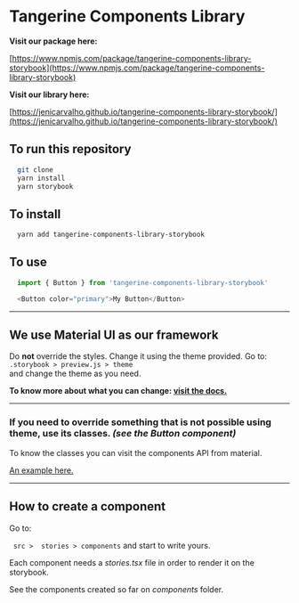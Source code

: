 # Tangerine Components Library

**Visit our package here:**

[https://www.npmjs.com/package/tangerine-components-library-storybook](https://www.npmjs.com/package/tangerine-components-library-storybook)

**Visit our library here:**

[https://jenicarvalho.github.io/tangerine-components-library-storybook/](https://jenicarvalho.github.io/tangerine-components-library-storybook/)

## To run this repository
```bash
  git clone
  yarn install
  yarn storybook
```
## To install
```bash
  yarn add tangerine-components-library-storybook
```

## To use
```js
  import { Button } from 'tangerine-components-library-storybook'

  <Button color="primary">My Button</Button>
```
---- 

## We use Material UI as our framework
Do **not** override the styles. Change it using the theme provided. Go to:
``` .storybook > preview.js > theme ```  
and change the theme as you need.

**To know more about what you can change: [visit the docs.](https://material-ui.com/customization/theming/)**

----

### If you need to override something that is not possible using theme, use its classes. *(see the Button component)*
To know the classes you can visit the components API from material. 

[An example here.](https://material-ui.com/api/button/#css)

---- 
## How to create a component

Go to: 

``` src >  stories > components``` and start to write yours.

Each component needs a *stories.tsx* file in order to render it on the storybook.

See the components created so far on *components* folder.
